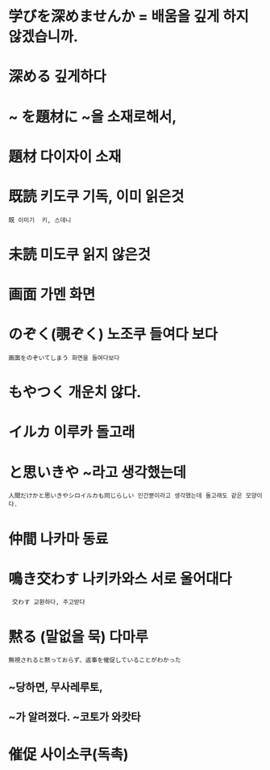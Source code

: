 # 学びを深めませんか = 배움을 깊게 하지 않겠습니까.

# 深める 깊게하다

# ~ を題材に ~을 소재로해서, 

# 題材 다이자이 소재

# 既読 키도쿠 기독, 이미 읽은것
```既 이미기  키, 스데니```

# 未読 미도쿠 읽지 않은것

# 画面 가멘 화면

# のぞく(覗ぞく) 노조쿠 들여다 보다
```画面をのぞいてしまう 화면을 들여다보다```

# もやつく 개운치 않다.

# イルカ 이루카 돌고래

# と思いきや ~라고 생각했는데
```人間だけかと思いきやシロイルカも同じらしい 인간뿐이라고 생각했는데 돌고래도 같은 모양이다.```

# 仲間 나카마 동료

# 鳴き交わす 나키카와스 서로 울어대다
``` 交わす 교환하다, 주고받다```

# 黙る (말없을 묵) 다마루
``` 無視されると黙っておらず、返事を催促していることがわかった ```
## ~당하면, 무사레루토, 
## ~가 알려졌다. ~코토가 와캇타 

# 催促 사이소쿠(독촉)
